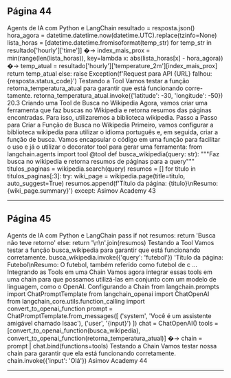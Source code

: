 ## Página 44

Agents de IA com Python e LangChain
resultado = resposta.json()
hora_agora = datetime.datetime.now(datetime.UTC).replace(tzinfo=None)
lista_horas = [datetime.datetime.fromisoformat(temp_str) for temp_str in
resultado['hourly']['time']]
�→
index_mais_prox = min(range(len(lista_horas)), key=lambda x: abs(lista_horas[x] -
hora_agora))
�→
temp_atual = resultado['hourly']['temperature_2m'][index_mais_prox]
return temp_atual
else:
raise Exception(f'Request para API {URL} falhou: {resposta.status_code}')
Testando a Tool
Vamos testar a função retorna_temperatura_atual para garantir que está funcionando corre-
tamente.
retorna_temperatura_atual.invoke({'latitude': -30, 'longitude': -50})
20.3
Criando uma Tool de Busca no Wikipedia
Agora, vamos criar uma ferramenta que faz buscas no Wikipedia e retorna resumos das páginas
encontradas. Para isso, utilizaremos a biblioteca wikipedia.
Passo a Passo para Criar a Função de Busca no Wikipedia
Primeiro, vamos configurar a biblioteca wikipedia para utilizar o idioma português e, em seguida,
criar a função de busca. Vamos encapsular o código em uma função para facilitar o uso e já o utilizar o
decorator tool para gerar uma ferramenta:
from langchain.agents import tool
@tool
def busca_wikipedia(query: str):
"""Faz busca no wikipedia e retorna resumos de páginas para a query"""
titulos_paginas = wikipedia.search(query)
resumos = []
for titulo in titulos_paginas[:3]:
try:
wiki_page = wikipedia.page(title=titulo, auto_suggest=True)
resumos.append(f'Título da página: {titulo}\nResumo: {wiki_page.summary}')
except:
Asimov Academy
43


---
## Página 45

Agents de IA com Python e LangChain
pass
if not resumos:
return 'Busca não teve retorno'
else:
return '\n\n'.join(resumos)
Testando a Tool
Vamos testar a função busca_wikipedia para garantir que está funcionando corretamente.
busca_wikipedia.invoke({'query': 'futebol'})
'Título da página: Futebol\nResumo: O futebol, também referido como futebol de c
...
Integrando as Tools em uma Chain
Vamos agora integrar essas tools em uma chain para que possamos utilizá-las em conjunto com um
modelo de linguagem, como o OpenAI.
Configurando a Chain
from langchain.prompts import ChatPromptTemplate
from langchain_openai import ChatOpenAI
from langchain_core.utils.function_calling import convert_to_openai_function
prompt = ChatPromptTemplate.from_messages([
('system', 'Você é um assistente amigável chamado Isaac'),
('user', '{input}')
])
chat = ChatOpenAI()
tools = [convert_to_openai_function(busca_wikipedia),
convert_to_openai_function(retorna_temperatura_atual)]
�→
chain = prompt | chat.bind(functions=tools)
Testando a Chain
Vamos testar nossa chain para garantir que ela está funcionando corretamente.
chain.invoke({'input': 'Olá'})
Asimov Academy
44


---